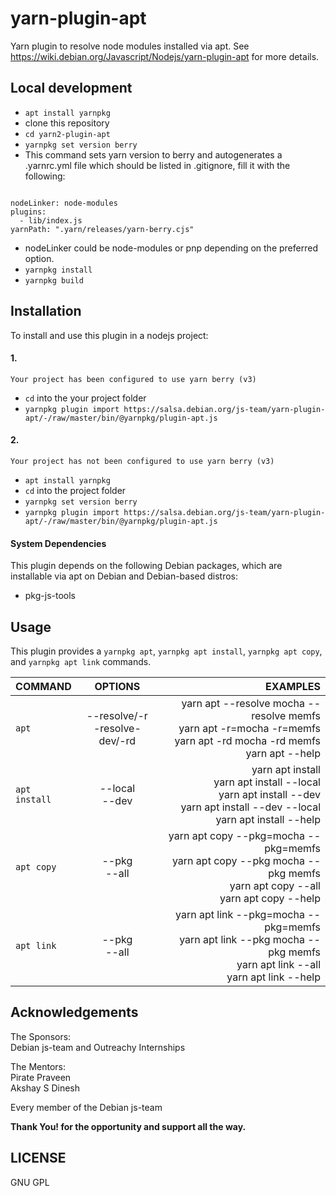 # yarn-plugin-apt

Yarn plugin to resolve node modules installed via apt. See https://wiki.debian.org/Javascript/Nodejs/yarn-plugin-apt for more details.


## Local development
- `apt install yarnpkg`
- clone this repository
- `cd yarn2-plugin-apt`
- `yarnpkg set version berry` 
- This command sets yarn version to berry and autogenerates a .yarnrc.yml file which should be listed in .gitignore, fill it with the following:
<pre><code>
nodeLinker: node-modules
plugins:
  - lib/index.js
yarnPath: ".yarn/releases/yarn-berry.cjs" 
</code></pre>
- nodeLinker could be node-modules or pnp depending on the preferred option.
- `yarnpkg install`
- `yarnpkg build`


## Installation
To install and use this plugin in a nodejs project:
#### 1.
    Your project has been configured to use yarn berry (v3)
- `cd` into the your project folder
- `yarnpkg plugin import https://salsa.debian.org/js-team/yarn-plugin-apt/-/raw/master/bin/@yarnpkg/plugin-apt.js`
#### 2.
    Your project has not been configured to use yarn berry (v3)
- `apt install yarnpkg`
- `cd` into the project folder
- `yarnpkg set version berry`
- `yarnpkg plugin import https://salsa.debian.org/js-team/yarn-plugin-apt/-/raw/master/bin/@yarnpkg/plugin-apt.js`

#### System Dependencies
This plugin depends on the following Debian packages, which are installable via apt on Debian and Debian-based distros:
- pkg-js-tools

## Usage

This plugin provides a `yarnpkg apt`, `yarnpkg apt install`, `yarnpkg apt copy`, and `yarnpkg apt link` commands.

| COMMAND |   OPTIONS |  EXAMPLES      |
|---------|:---------:|---------------:|
| `apt`|--resolve/-r <br/> -resolve-dev/-rd|yarn apt --resolve mocha --resolve memfs <br /> yarn apt -r=mocha -r=memfs <br /> yarn apt -rd mocha -rd memfs <br /> yarn apt --help|
| `apt install`|--local <br /> --dev|yarn apt install <br /> yarn apt install --local <br /> yarn apt install --dev <br /> yarn apt install --dev --local <br /> yarn apt install --help|
| `apt copy`|--pkg <br /> --all|yarn apt copy --pkg=mocha --pkg=memfs <br /> yarn apt copy --pkg mocha --pkg memfs <br /> yarn apt copy --all <br /> yarn apt copy --help|
| `apt link`|--pkg <br /> --all|yarn apt link --pkg=mocha --pkg=memfs <br /> yarn apt link --pkg mocha --pkg memfs <br /> yarn apt link --all <br /> yarn apt link --help|


## Acknowledgements

The Sponsors:<br/>
Debian js-team and Outreachy Internships

The Mentors:<br/>
Pirate Praveen<br/>
Akshay S Dinesh

Every member of the Debian js-team

**Thank You! for the opportunity and support all the way.**

## LICENSE
GNU GPL
